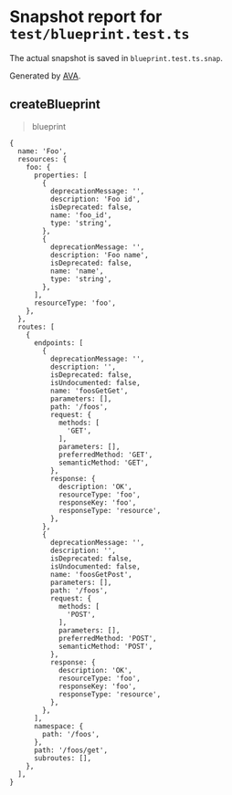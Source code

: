 # Snapshot report for `test/blueprint.test.ts`

The actual snapshot is saved in `blueprint.test.ts.snap`.

Generated by [AVA](https://avajs.dev).

## createBlueprint

> blueprint

    {
      name: 'Foo',
      resources: {
        foo: {
          properties: [
            {
              deprecationMessage: '',
              description: 'Foo id',
              isDeprecated: false,
              name: 'foo_id',
              type: 'string',
            },
            {
              deprecationMessage: '',
              description: 'Foo name',
              isDeprecated: false,
              name: 'name',
              type: 'string',
            },
          ],
          resourceType: 'foo',
        },
      },
      routes: [
        {
          endpoints: [
            {
              deprecationMessage: '',
              description: '',
              isDeprecated: false,
              isUndocumented: false,
              name: 'foosGetGet',
              parameters: [],
              path: '/foos',
              request: {
                methods: [
                  'GET',
                ],
                parameters: [],
                preferredMethod: 'GET',
                semanticMethod: 'GET',
              },
              response: {
                description: 'OK',
                resourceType: 'foo',
                responseKey: 'foo',
                responseType: 'resource',
              },
            },
            {
              deprecationMessage: '',
              description: '',
              isDeprecated: false,
              isUndocumented: false,
              name: 'foosGetPost',
              parameters: [],
              path: '/foos',
              request: {
                methods: [
                  'POST',
                ],
                parameters: [],
                preferredMethod: 'POST',
                semanticMethod: 'POST',
              },
              response: {
                description: 'OK',
                resourceType: 'foo',
                responseKey: 'foo',
                responseType: 'resource',
              },
            },
          ],
          namespace: {
            path: '/foos',
          },
          path: '/foos/get',
          subroutes: [],
        },
      ],
    }
